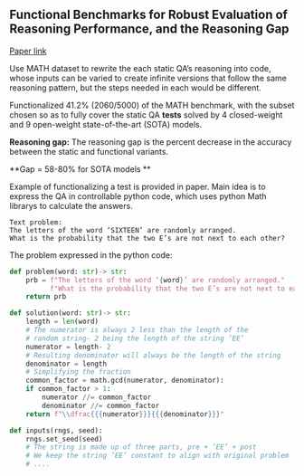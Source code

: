 ## Functional Benchmarks for Robust Evaluation of Reasoning Performance, and the Reasoning Gap

[Paper link](https://arxiv.org/abs/2402.19450)

Use MATH dataset to rewrite the each static QA’s reasoning into code, whose inputs can be varied to create infinite versions that follow the same reasoning pattern, but the steps needed in each would be different. 

Functionalized 41.2% (2060/5000) of the MATH benchmark, with the subset chosen so as to fully cover the static QA **tests** solved by 4 closed-weight and 9 open-weight state-of-the-art (SOTA) models. 

**Reasoning gap:** The reasoning gap is the percent decrease in the accuracy between the static and functional variants.

**Gap = 58-80% for SOTA models **

Example of functionalizing a test is provided in paper. Main idea is to express the QA in controllable python code, which uses python Math librarys to calculate the answers.


 ```
Text problem:
 The letters of the word ‘SIXTEEN’ are randomly arranged.
 What is the probability that the two E’s are not next to each other?
```

The problem expressed in the python code:

```Python
def problem(word: str)-> str:
    prb = f"The letters of the word ‘{word}’ are randomly arranged."
          f"What is the probability that the two E’s are not next to each other?"
    return prb

def solution(word: str)-> str:
    length = len(word)
    # The numerator is always 2 less than the length of the
    # random string- 2 being the length of the string ’EE’
    numerator = length- 2
    # Resulting denominator will always be the length of the string
    denominator = length
    # Simplifying the fraction
    common_factor = math.gcd(numerator, denominator):
    if common_factor > 1:
        numerator //= common_factor
        denominator //= common_factor
    return f"\\dfrac{{{numerator}}}{{{denominator}}}"

def inputs(rngs, seed):
    rngs.set_seed(seed)
    # The string is made up of three parts, pre + ’EE’ + post
    # We keep the string ’EE’ constant to align with original problem
    # ....
```
